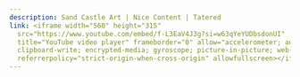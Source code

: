 ```yaml
---
description: Sand Castle Art | Nice Content | Tatered
link: <iframe width="560" height="315"
  src="https://www.youtube.com/embed/f-L3EaV4J3g?si=w63qYeYUDbsdonUI"
  title="YouTube video player" frameborder="0" allow="accelerometer; autoplay;
  clipboard-write; encrypted-media; gyroscope; picture-in-picture; web-share"
  referrerpolicy="strict-origin-when-cross-origin" allowfullscreen></iframe>
---
```

